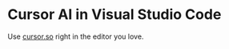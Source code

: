 # Cursor AI in Visual Studio Code

Use [cursor.so](https://cursor.so) right in the editor you love.
